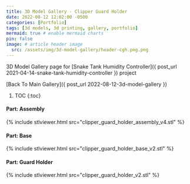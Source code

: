 ```yaml
---
title: 3D Model Gallery - Clipper Guard Holder
date: 2022-08-12 12:02:00 -0500
categories: [Portfolio]
tags: [3d models, 3d printing, gallery, portfolio]
mermaid: true # enable mermaid charts
pin: false
image: # article header image
  src: /assets/img/3d-model-gallery/header-cgh.png.png
---
```


3D Model Gallery page for [Snake Tank Humidity Controller]({ post_url 2021-04-14-snake-tank-humidity-controller }) project

[Back To Main Gallery]({ post_url 2022-08-12-3d-model-gallery })

1. TOC
{:toc}

#### Part: Assembly

{% include stlviewer.html src="clipper_guard_holder_assembly_v4.stl" %}

#### Part: Base

{% include stlviewer.html src="clipper_guard_holder_base_v2.stl" %}

#### Part: Guard Holder

{% include stlviewer.html src="clipper_guard_holder_v2.stl" %}